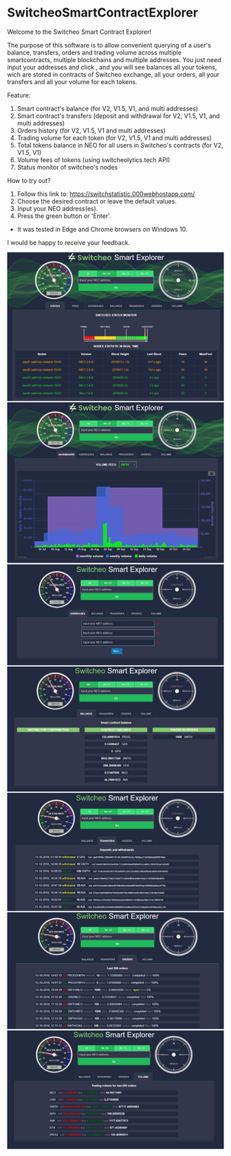 # SwitcheoSmartContractExplorer

Welcome to the Switcheo Smart Contract Explorer!

The purpose of this software is to allow convenient querying of a user's balance, transfers, orders and trading volume across multiple smartcontracts, multiple blockchains and multiple addresses. You just need input your addresses and click , and you will see balances all your  tokens, wich are stored in contracts of Switcheo exchange, all your orders, all your transfers and all your volume for each tokens.


Feature:
1. Smart contract's balance (for V2, V1.5, V1, and multi addresses)
2. Smart contract's transfers (deposit and withdrawal for V2, V1.5, V1, and  multi addresses)
3. Orders history (for V2, V1.5, V1 and  multi addresses)
4. Trading volume for each token (for V2, V1.5, V1 and  multi addresses)
5. Total tokens balance in NEO for all users in Switcheo's contracts (for V2, V1.5, V1)
6. Volume fees of tokens (using switcheolytics.tech API)
7. Status monitor of switcheo's nodes

How to try out? 

1. Follow this link to: https://switchstatistic.000webhostapp.com/
2. Choose the desired contract or leave the default values.
3. Input your NEO address(es).
4. Press the green button or 'Enter'.

* It was tested in Edge and Chrome browsers on Windows 10.

I would be happy to receive your feedback.

![ScreenShort](https://raw.githubusercontent.com/alekcangp/SwitcheoSmartContractExplorer/master/img/img07.jpg)
![ScreenShort](https://raw.githubusercontent.com/alekcangp/SwitcheoSmartContractExplorer/master/img/img06.jpg)
![ScreenShort](https://raw.githubusercontent.com/alekcangp/SwitcheoSmartContractExplorer/master/img/img00.jpg)
![ScreenShort](https://raw.githubusercontent.com/alekcangp/SwitcheoSmartContractExplorer/master/img/img01.jpg)
![ScreenShort](https://raw.githubusercontent.com/alekcangp/SwitcheoSmartContractExplorer/master/img/img02.jpg)
![ScreenShort](https://raw.githubusercontent.com/alekcangp/SwitcheoSmartContractExplorer/master/img/img03.jpg)
![ScreenShort](https://raw.githubusercontent.com/alekcangp/SwitcheoSmartContractExplorer/master/img/img04.jpg)


